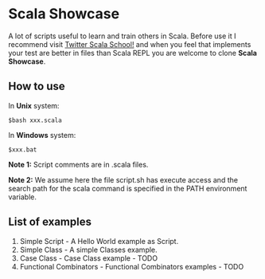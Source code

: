 # Scala Showcase

 A lot of scripts useful to learn and train others in Scala.
 Before use it I recommend visit [Twitter Scala School!](https://twitter.github.io/scala_school/index.html) and when you feel that implements your test are better in files than Scala REPL you are welcome to clone **Scala Showcase**.

## How to use

In **Unix** system:

    $bash xxx.scala

In **Windows** system:

    $xxx.bat

**Note 1:** Script comments are in .scala files.

**Note 2:** We assume here the file script.sh has execute access and the search path for the scala command is specified in the PATH environment variable.

## List of examples

01. Simple Script - A Hello World example as Script.
02. Simple Class - A simple Classes example.
03. Case Class - Case Class example - TODO
04. Functional Combinators - Functional Combinators examples - TODO
